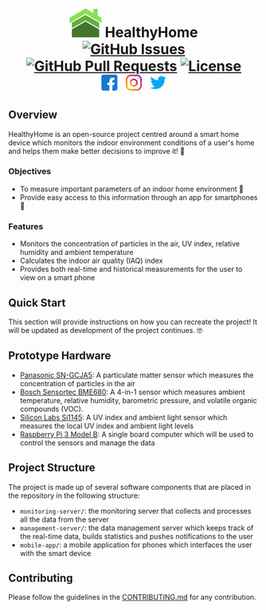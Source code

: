 <p align="center"></p>

<h1 align="center">
<img width="64" src="docs/images/logo.svg">
  HealthyHome
  <br>
  <a href="https://github.com/healthyhomeuk/healthyhome/issues"><img src="https://img.shields.io/github/issues/healthyhomeuk/healthyhome" alt="GitHub Issues"></a>
  <a href="https://github.com/healthyhomeuk/healthyhome/pulls"><img src="https://img.shields.io/github/issues-pr/healthyhomeuk/healthyhome" alt="GitHub Pull Requests"></a>
  <a href="https://www.gnu.org/licenses/gpl-3.0.en.html"><img src="https://img.shields.io/github/license/healthyhomeuk/healthyhome" alt="License"></a>
  <br>
  <a href="https://www.facebook.com/ukhealthyhome"><img width="32" hspace="5" src="docs/images/facebook.svg"></img></a>
  <a href="https://www.instagram.com/healthyhome_uk/"><img width="32" hspace="5" src="docs/images/instagram.svg"></img></a>
  <a href="https://twitter.com/healthyhome_uk"><img width="32" hspace="5" src="docs/images/twitter.svg"></img></a>
</h1> 
<!--Icons made by https://www.freepik.com Freepik from "https://www.flaticon.com/-->

## Overview

HealthyHome is an open-source project centred around a smart home device which monitors the indoor environment conditions of a user's home and helps them make better decisions to improve it! 🏡

### Objectives

-   To measure important parameters of an indoor home environment 🌿
-   Provide easy access to this information through an app for smartphones 📱

### Features

-   Monitors the concentration of particles in the air, UV index, relative humidity and ambient temperature
-   Calculates the indoor air quality (IAQ) index
-   Provides both real-time and historical measurements for the user to view on a smart phone

## Quick Start

This section will provide instructions on how you can recreate the project! It will be updated as development of the project continues. 🤓

## Prototype Hardware

-   [Panasonic SN-GCJA5](https://na.industrial.panasonic.com/products/sensors/air-quality-gas-flow-sensors/lineup/laser-type-pm-sensor/series/123557/model/123559): A particulate matter sensor which measures the concentration of particles in the air
-   [Bosch Sensortec BME680](https://www.bosch-sensortec.com/products/environmental-sensors/gas-sensors/bme680/): A 4-in-1 sensor which measures ambient temperature, relative humidity, barometric pressure, and volatile organic compounds (VOC).
-   [Silicon Labs Si1145](https://www.silabs.com/sensors/optical/si114x): A UV index and ambient light sensor which measures the local UV index and ambient light levels
-   [Raspberry Pi 3 Model B](https://www.raspberrypi.org/products/raspberry-pi-3-model-b/): A single board computer which will be used to control the sensors and manage the data	

## Project Structure

The project is made up of several software components that are placed in the repository in the following structure:

-   `monitoring-server/`: the monitoring server that collects and processes all the data from the server
-   `management-server/`: the data management server which keeps track of the real-time data, builds statistics and pushes notifications to the user
-   `mobile-app/`: a mobile application for phones which interfaces the user with the smart device

## Contributing

Please follow the guidelines in the [CONTRIBUTING.md](CONTRIBUTING.md) for any contribution.